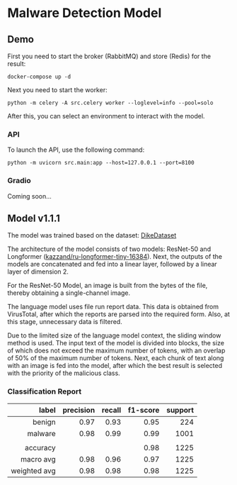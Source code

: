 # Malware Detection Model

## Demo

First you need to start the broker (RabbitMQ) and store (Redis) for the result:

```shell
docker-compose up -d
```

Next you need to start the worker:

```shell
python -m celery -A src.celery worker --loglevel=info --pool=solo
```

After this, you can select an environment to interact with the model.


### API

To launch the API, use the following command:

```shell
python -m uvicorn src.main:app --host=127.0.0.1 --port=8100
```


### Gradio

Coming soon...


## Model v1.1.1

The model was trained based on the dataset: [DikeDataset](https://github.com/iosifache/DikeDataset)

The architecture of the model consists of two models: ResNet-50 and Longformer
([kazzand/ru-longformer-tiny-16384](https://huggingface.co/kazzand/ru-longformer-tiny-16384)). Next, the outputs
of the models are concatenated and fed into a linear layer, followed by a linear layer of dimension 2.

For the ResNet-50 Model, an image is built from the bytes of the file, thereby obtaining a single-channel image.

The language model uses file run report data. This data is obtained from VirusTotal, after which the reports are
parsed into the required form. Also, at this stage, unnecessary data is filtered.

Due to the limited size of the language model context, the sliding window method is used. The input text of the
model is divided into blocks, the size of which does not exceed the maximum number of tokens, with an overlap of
50% of the maximum number of tokens. Next, each chunk of text along with an image is fed into the model, after which
the best result is selected with the priority of the malicious class.

### Classification Report

|        label | precision | recall | f1-score | support |
|-------------:|----------:|-------:|---------:|--------:|
|       benign |      0.97 |   0.93 |     0.95 |     224 |
|      malware |      0.98 |   0.99 |     0.99 |    1001 |
|              |           |        |          |         |
|     accuracy |           |        |     0.98 |    1225 |
|    macro avg |      0.98 |   0.96 |     0.97 |    1225 |
| weighted avg |      0.98 |   0.98 |     0.98 |    1225 |
